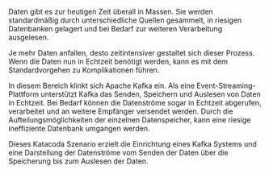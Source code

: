 Daten gibt es zur heutigen Zeit überall in Massen. Sie werden standardmäßig durch unterschiedliche Quellen gesammelt, in riesigen Datenbanken gelagert und bei Bedarf zur weiteren Verarbeitung ausgelesen.

Je mehr Daten anfallen, desto zeitintensiver gestaltet sich dieser Prozess. Wenn die Daten nun in Echtzeit benötigt werden, kann es mit dem Standardvorgehen zu Komplikationen führen.

In diesem Bereich klinkt sich Apache Kafka ein. Als eine Event-Streaming-Plattform unterstützt Kafka das Senden, Speichern und Auslesen von Daten in Echtzeit. 
Bei Bedarf können die Datenströme sogar in Echtzeit abgerufen, verarbeitet und an weitere Empfänger versendet werden.
Durch die Aufteilungsmöglichkeiten der einzelnen Datenspeicher, kann eine riesige ineffiziente Datenbank umgangen werden.

Dieses Katacoda Szenario erzielt die Einrichtung eines Kafka Systems und eine Darstellung der Datenströme vom Senden der Daten über die Speicherung bis zum Auslesen der Daten.
